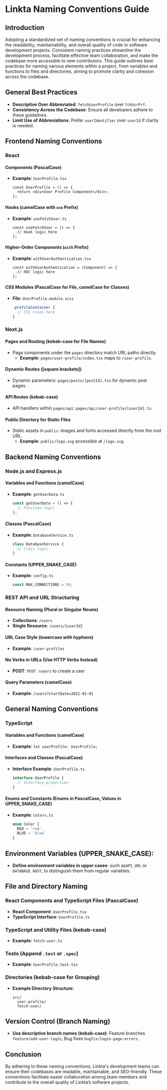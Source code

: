 # Linkta Naming Conventions Guide

## Introduction
Adopting a standardized set of naming conventions is crucial for enhancing the readability, maintainability, and overall quality of code in software development projects. Consistent naming practices streamline the development process, facilitate effective team collaboration, and make the codebase more accessible to new contributors. This guide outlines best practices for naming various elements within a project, from variables and functions to files and directories, aiming to promote clarity and cohesion across the codebase.

## General Best Practices

- **Descriptive Over Abbreviated**: `fetchUserProfile` over `fchUsrPrf`.
- **Consistency Across the Codebase**: Ensure all developers adhere to these guidelines.
- **Limit Use of Abbreviations**: Prefer `userIdentifier` over `userId` if clarity is needed.

## Frontend Naming Conventions

### React

#### Components (PascalCase)
- **Example**: `UserProfile.tsx`
  ```tsx
  const UserProfile = () => {
    return <div>User Profile Component</div>;
  };
  ```

#### Hooks (camelCase with `use` Prefix)
- **Example**: `useFetchUser.ts`
  ```tsx
  const useFetchUser = () => {
    // Hook logic here
  };
  ```

#### Higher-Order Components (`with` Prefix)
- **Example**: `withUserAuthentication.tsx`
  ```tsx
  const withUserAuthentication = (Component) => {
    // HOC logic here
  };
  ```

#### CSS Modules (PascalCase for File, camelCase for Classes)
- **File**: `UserProfile.module.scss`
  ```scss
  .profileContainer {
    // CSS rules here
  }
  ```

### Next.js

#### Pages and Routing (kebab-case for File Names)
- Page components under the `pages` directory match URL paths directly.
  - **Example**: `pages/user-profile/index.tsx` maps to `/user-profile`.

#### Dynamic Routes ([square brackets])
- Dynamic parameters: `pages/posts/[postId].tsx` for dynamic post pages.

#### API Routes (kebab-case)
- API handlers within `pages/api`: `pages/api/user-profile/[userId].ts`.

#### Public Directory for Static Files
- Static assets in `public`: images and fonts accessed directly from the root URL.
  - **Example**: `public/logo.svg` accessible at `/logo.svg`.


## Backend Naming Conventions

### Node.js and Express.js

#### Variables and Functions (camelCase)
- **Example**: `getUserData.ts`
  ```javascript
  const getUserData = () => {
    // Function logic
  };
  ```

#### Classes (PascalCase)
- **Example**: `DatabaseService.ts`
  ```javascript
  class DatabaseService {
    // Class logic
  }
  ```

#### Constants (UPPER_SNAKE_CASE)
- **Example**: `config.ts`
  ```javascript
  const MAX_CONNECTIONS = 50;
  ```


### REST API and URL Structuring

#### Resource Naming (Plural or Singular Nouns)
- **Collections**: `/users`
- **Single Resource**: `/users/{userId}`

#### URL Case Style (lowercase with hyphens)
- **Example**: `/user-profiles`

#### No Verbs in URLs (Use HTTP Verbs Instead)
- **POST**: `POST /users` to create a user

#### Query Parameters (camelCase)
- **Example**: `/users?startDate=2021-01-01`

## General Naming Conventions

### TypeScript

#### Variables and Functions (camelCase)
- **Example**: `let userProfile: UserProfile;`

#### Interfaces and Classes (PascalCase)
- **Interface Example**: `UserProfile.ts`
  ```typescript
  interface UserProfile {
    // Interface properties
  }
  ```

#### Enums and Constants (Enums in PascalCase, Values in UPPER_SNAKE_CASE)
- **Example**: `Colors.ts`
  ```typescript
  enum Color {
    RED = 'red',
    BLUE = 'blue'
  }
  ```
##  Environment Variables (UPPER_SNAKE_CASE):
- **Define environment variables in upper casee**: such as`API_URL` or `DATABASE_HOST`, to distinguish them from regular variables.

## File and Directory Naming

### React Components and TypeScript Files (PascalCase)
- **React Component**: `UserProfile.tsx`
- **TypeScript Interface**: `UserProfile.ts`

### TypeScript and Utility Files (kebab-case)
- **Example**: `fetch-user.ts`

### Tests (Append `.test` or `.spec`)
- **Example**: `UserProfile.test.tsx`

### Directories (kebab-case for Grouping)
- **Example Directory Structure**:
  ```
  src/
    user-profile/
    fetch-user/
  ```
## Version Control (Branch Naming)
- **Use descriptive branch names (kebab-case)**: Feature branches `feature/add-user-login`, Bug fixes `bugfix/login-page-errors`.

## Conclusion
By adhering to these naming conventions, Linkta's development teams can ensure their codebases are readable, maintainable, and SEO-friendly. These conventions facilitate easier collaboration among team members and contribute to the overall quality of Linkta’s software projects.